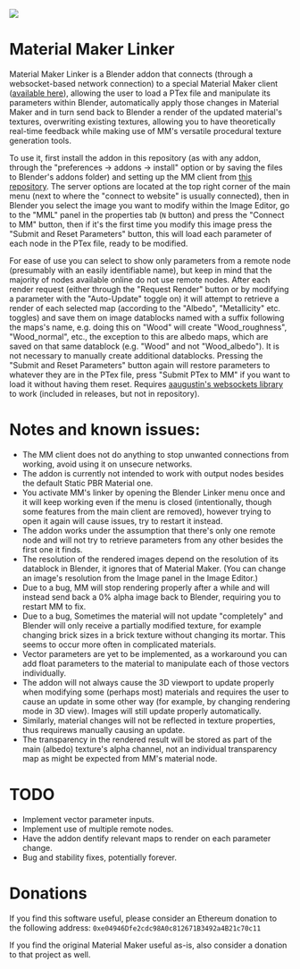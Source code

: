 [![](http://img.youtube.com/vi/KLEHdDST6gA/0.jpg)](http://www.youtube.com/watch?v=KLEHdDST6gA "Video Title")

# Material Maker Linker
Material Maker Linker is a Blender addon that connects (through a websocket-based network connection) to a special Material Maker client ([available here](https://github.com/Silvergust/material-maker-server)), allowing the user to load a PTex file and manipulate its parameters within Blender, automatically apply those changes in Material Maker and in turn send back to Blender a render of the updated material's textures, overwriting existing textures, allowing you to have theoretically real-time feedback while making use of MM's versatile procedural texture generation tools.

To use it, first install the addon in this repository (as with any addon, through the "preferences -> addons -> install" option or by saving the files to Blender's addons folder) and setting up the MM client from [this repository](https://github.com/Silvergust/MM-Linker-Godot/tree/master). The server options are located at the top right corner of the main menu (next to where the "connect to website" is usually connected), then in Blender you select the image you want to modify within the Image Editor, go to the "MML" panel in the properties tab (`N` button) and press the "Connect to MM" button, then if it's the first time you modify this image press the "Submit and Reset Parameters" button, this will load each parameter of each node in the PTex file, ready to be modified.

For ease of use you can select to show only parameters from a remote node (presumably with an easily identifiable name), but keep in mind that the majority of nodes available online do not use remote nodes. After each render request (either through the "Request Render" button or by modifying a parameter with the "Auto-Update" toggle on) it will attempt to retrieve a render of each selected map (according to the "Albedo", "Metallicity" etc. toggles) and save them on image datablocks named with a suffix following the maps's name, e.g. doing this on "Wood" will create "Wood_roughness", "Wood_normal", etc., the exception to this are albedo maps, which are saved on that same datablock (e.g. "Wood" and not "Wood_albedo"). It is not necessary to manually create additional datablocks. Pressing the "Submit and Reset Parameters" button again will restore parameters to whatever they are in the PTex file, press "Submit PTex to MM" if you want to load it without having them reset.
Requires [aaugustin's websockets library](https://github.com/aaugustin/websockets) to work (included in releases, but not in repository).
# Notes and known issues:
* The MM client does not do anything to stop unwanted connections from working, avoid using it on unsecure networks.
* The addon is currently not intended to work with output nodes besides the default Static PBR Material one.
* You activate MM's linker by opening the Blender Linker menu once and it will keep working even if the menu is closed (intentionally, though some features from the main client are removed), however trying to open it again will cause issues, try to restart it instead.
* The addon works under the assumption that there's only one remote node and will not try to retrieve parameters from any other besides the first one it finds.
* The resolution of the rendered images depend on the resolution of its datablock in Blender, it ignores that of Material Maker. (You can change an image's resolution from the Image panel in the Image Editor.)
* Due to a bug, MM will stop rendering properly after a while and will instead send back a 0% alpha image back to Blender, requiring you to restart MM to fix.
* Due to a bug, Sometimes the material will not update "completely" and Blender will only receive a partially modified texture, for example changing brick sizes in a brick texture without changing its mortar. This seems to occur more often in complicated materials.
* Vector parameters are yet to be implemented, as a workaround you can add float parameters to the material to manipulate each of those vectors individually.
* The addon will not always cause the 3D viewport to update properly when modifying some (perhaps most) materials and requires the user to cause an update in some other way (for example, by changing rendering mode in 3D view). Images will still update properly automatically.
* Similarly, material changes will not be reflected in texture properties, thus requirews manually causing an update.
* The transparency in the rendered result will be stored as part of the main (albedo) texture's alpha channel, not an individual transparency map as might be expected from MM's material node.

# TODO
* Implement vector parameter inputs.
* Implement use of multiple remote nodes.
* Have the addon dentify relevant maps to render on each parameter change.
* Bug and stability fixes, potentially forever.

# Donations
If you find this software useful, please consider an Ethereum donation to the following address: `0xe04946Dfe2cdc98A0c812671B3492a4B21c70c11`

If you find the original Material Maker useful as-is, also consider a donation to that project as well.
